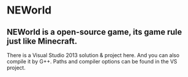 # NEWorld
NEWorld is a open-source game, its game rule just like Minecraft.
--------------------------------------------------
There is a Visual Studio 2013 solution & project here. And you can also compile it by G++.
Paths and compiler options can be found in the VS project.